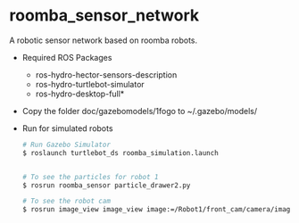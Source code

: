 roomba_sensor_network
=====================

A robotic sensor network based on roomba robots.

* Required ROS Packages
    - ros-hydro-hector-sensors-description
    - ros-hydro-turtlebot-simulator
    - ros-hydro-desktop-full*

* Copy the folder doc/gazebomodels/1fogo to ~/.gazebo/models/

* Run for simulated robots
    ```bash
    # Run Gazebo Simulator
    $ roslaunch turtlebot_ds roomba_simulation.launch


    # To see the particles for robot 1
    $ rosrun roomba_sensor particle_drawer2.py

    # To see the robot cam
    $ rosrun image_view image_view image:=/Robot1/front_cam/camera/image
    ```



